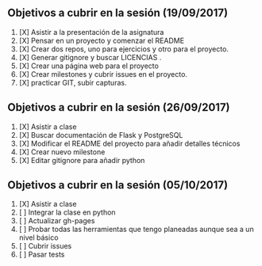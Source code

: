 ## Objetivos a cubrir en la sesión (19/09/2017)

1. [X] Asistir a la presentación de la asignatura
2. [X] Pensar en un proyecto y comenzar el README
3. [X] Crear dos repos, uno para ejercicios y otro para el proyecto.
4. [X] Generar gitignore y buscar LICENCIAS .
5. [X] Crear una página web para el proyecto
6. [X] Crear milestones y cubrir issues en el proyecto.
7. [X] practicar GIT, subir capturas.


## Objetivos a cubrir en la sesión (26/09/2017)

1. [X] Asistir a clase
2. [X] Buscar documentación de Flask y PostgreSQL
3. [X] Modificar el README del proyecto para añadir detalles técnicos
4. [X] Crear nuevo milestone
5. [X] Editar gitignore para añadir python


## Objetivos a cubrir en la sesión (05/10/2017)

1. [X] Asistir a clase
2. [ ] Integrar la clase en python
3. [ ] Actualizar gh-pages
4. [ ] Probar todas las herramientas que tengo planeadas aunque sea a un nivel básico
5. [ ] Cubrir issues
6. [ ] Pasar tests
